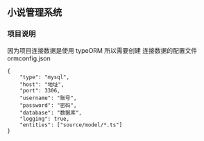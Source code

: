 ## 小说管理系统

### 项目说明
因为项目连接数据是使用 typeORM 所以需要创建 连接数据的配置文件 ormconfig.json
```
{
    "type": "mysql",
    "host": "地址",
    "port": 3306,
    "username": "账号",
    "password": "密码",
    "database": "数据库",
    "logging": true,
    "entities": ["source/model/*.ts"]
}
``` 
